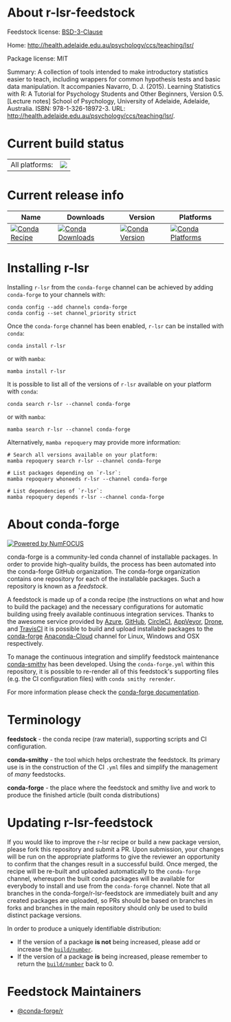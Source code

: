About r-lsr-feedstock
=====================

Feedstock license: [BSD-3-Clause](https://github.com/conda-forge/r-lsr-feedstock/blob/main/LICENSE.txt)

Home: http://health.adelaide.edu.au/psychology/ccs/teaching/lsr/

Package license: MIT

Summary: A collection of tools intended to make introductory statistics easier to teach, including wrappers for common hypothesis tests and basic data manipulation. It accompanies Navarro, D. J. (2015). Learning Statistics with R: A Tutorial for Psychology Students and Other Beginners, Version 0.5. [Lecture notes] School of Psychology, University of Adelaide, Adelaide, Australia. ISBN: 978-1-326-18972-3. URL: http://health.adelaide.edu.au/psychology/ccs/teaching/lsr/.

Current build status
====================


<table><tr><td>All platforms:</td>
    <td>
      <a href="https://dev.azure.com/conda-forge/feedstock-builds/_build/latest?definitionId=2359&branchName=main">
        <img src="https://dev.azure.com/conda-forge/feedstock-builds/_apis/build/status/r-lsr-feedstock?branchName=main">
      </a>
    </td>
  </tr>
</table>

Current release info
====================

| Name | Downloads | Version | Platforms |
| --- | --- | --- | --- |
| [![Conda Recipe](https://img.shields.io/badge/recipe-r--lsr-green.svg)](https://anaconda.org/conda-forge/r-lsr) | [![Conda Downloads](https://img.shields.io/conda/dn/conda-forge/r-lsr.svg)](https://anaconda.org/conda-forge/r-lsr) | [![Conda Version](https://img.shields.io/conda/vn/conda-forge/r-lsr.svg)](https://anaconda.org/conda-forge/r-lsr) | [![Conda Platforms](https://img.shields.io/conda/pn/conda-forge/r-lsr.svg)](https://anaconda.org/conda-forge/r-lsr) |

Installing r-lsr
================

Installing `r-lsr` from the `conda-forge` channel can be achieved by adding `conda-forge` to your channels with:

```
conda config --add channels conda-forge
conda config --set channel_priority strict
```

Once the `conda-forge` channel has been enabled, `r-lsr` can be installed with `conda`:

```
conda install r-lsr
```

or with `mamba`:

```
mamba install r-lsr
```

It is possible to list all of the versions of `r-lsr` available on your platform with `conda`:

```
conda search r-lsr --channel conda-forge
```

or with `mamba`:

```
mamba search r-lsr --channel conda-forge
```

Alternatively, `mamba repoquery` may provide more information:

```
# Search all versions available on your platform:
mamba repoquery search r-lsr --channel conda-forge

# List packages depending on `r-lsr`:
mamba repoquery whoneeds r-lsr --channel conda-forge

# List dependencies of `r-lsr`:
mamba repoquery depends r-lsr --channel conda-forge
```


About conda-forge
=================

[![Powered by
NumFOCUS](https://img.shields.io/badge/powered%20by-NumFOCUS-orange.svg?style=flat&colorA=E1523D&colorB=007D8A)](https://numfocus.org)

conda-forge is a community-led conda channel of installable packages.
In order to provide high-quality builds, the process has been automated into the
conda-forge GitHub organization. The conda-forge organization contains one repository
for each of the installable packages. Such a repository is known as a *feedstock*.

A feedstock is made up of a conda recipe (the instructions on what and how to build
the package) and the necessary configurations for automatic building using freely
available continuous integration services. Thanks to the awesome service provided by
[Azure](https://azure.microsoft.com/en-us/services/devops/), [GitHub](https://github.com/),
[CircleCI](https://circleci.com/), [AppVeyor](https://www.appveyor.com/),
[Drone](https://cloud.drone.io/welcome), and [TravisCI](https://travis-ci.com/)
it is possible to build and upload installable packages to the
[conda-forge](https://anaconda.org/conda-forge) [Anaconda-Cloud](https://anaconda.org/)
channel for Linux, Windows and OSX respectively.

To manage the continuous integration and simplify feedstock maintenance
[conda-smithy](https://github.com/conda-forge/conda-smithy) has been developed.
Using the ``conda-forge.yml`` within this repository, it is possible to re-render all of
this feedstock's supporting files (e.g. the CI configuration files) with ``conda smithy rerender``.

For more information please check the [conda-forge documentation](https://conda-forge.org/docs/).

Terminology
===========

**feedstock** - the conda recipe (raw material), supporting scripts and CI configuration.

**conda-smithy** - the tool which helps orchestrate the feedstock.
                   Its primary use is in the construction of the CI ``.yml`` files
                   and simplify the management of *many* feedstocks.

**conda-forge** - the place where the feedstock and smithy live and work to
                  produce the finished article (built conda distributions)


Updating r-lsr-feedstock
========================

If you would like to improve the r-lsr recipe or build a new
package version, please fork this repository and submit a PR. Upon submission,
your changes will be run on the appropriate platforms to give the reviewer an
opportunity to confirm that the changes result in a successful build. Once
merged, the recipe will be re-built and uploaded automatically to the
`conda-forge` channel, whereupon the built conda packages will be available for
everybody to install and use from the `conda-forge` channel.
Note that all branches in the conda-forge/r-lsr-feedstock are
immediately built and any created packages are uploaded, so PRs should be based
on branches in forks and branches in the main repository should only be used to
build distinct package versions.

In order to produce a uniquely identifiable distribution:
 * If the version of a package **is not** being increased, please add or increase
   the [``build/number``](https://docs.conda.io/projects/conda-build/en/latest/resources/define-metadata.html#build-number-and-string).
 * If the version of a package **is** being increased, please remember to return
   the [``build/number``](https://docs.conda.io/projects/conda-build/en/latest/resources/define-metadata.html#build-number-and-string)
   back to 0.

Feedstock Maintainers
=====================

* [@conda-forge/r](https://github.com/conda-forge/r/)


